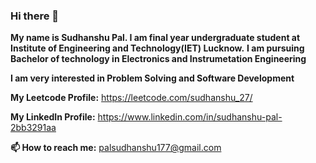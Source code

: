 ### Hi there 👋

**My name is Sudhanshu Pal. I am final year undergraduate student at Institute of Engineering and Technology(IET) Lucknow.**
**I am pursuing Bachelor of technology in Electronics and Instrumetation Engineering**

**I am very interested in Problem Solving and Software Development**

**My Leetcode Profile:** https://leetcode.com/sudhanshu_27/

**My LinkedIn Profile:** https://www.linkedin.com/in/sudhanshu-pal-2bb3291aa

**📫 How to reach me:** palsudhanshu177@gmail.com
<!--
**sudhanshu27/sudhanshu27** is a ✨ _special_ ✨ repository because its `README.md` (this file) appears on your GitHub profile.

Here are some ideas to get you started:

- 🔭 I’m currently working on ...
- 🌱 I’m currently learning ...
- 👯 I’m looking to collaborate on ...
- 🤔 I’m looking for help with ...
- 💬 Ask me about ...
- 📫 How to reach me: ...
- 😄 Pronouns: ...
- ⚡ Fun fact: ...
-->
